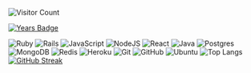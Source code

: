 
![Visitor Count](https://profile-counter.glitch.me/elarabyelaidy19/count.svg)

[![Years Badge](https://badges.pufler.dev/years/elarabyelaidy19)](https://badges.pufler.dev)

![Ruby](https://img.shields.io/badge/ruby-%23CC342D.svg?style=for-the-badge&logo=ruby&logoColor=white)
![Rails](https://img.shields.io/badge/rails-%23CC0000.svg?style=for-the-badge&logo=ruby-on-rails&logoColor=white)
![JavaScript](https://img.shields.io/badge/javascript-%23323330.svg?style=for-the-badge&logo=javascript&logoColor=%23F7DF1E)
![NodeJS](https://img.shields.io/badge/node.js-6DA55F?style=for-the-badge&logo=node.js&logoColor=white)
![React](https://img.shields.io/badge/react-%2320232a.svg?style=for-the-badge&logo=react&logoColor=%2361DAFB)
![Java](https://img.shields.io/badge/java-%23ED8B00.svg?style=for-the-badge&logo=java&logoColor=white)
![Postgres](https://img.shields.io/badge/postgres-%23316192.svg?style=for-the-badge&logo=postgresql&logoColor=white)
![MongoDB](https://img.shields.io/badge/MongoDB-%234ea94b.svg?style=for-the-badge&logo=mongodb&logoColor=white)
![Redis](https://img.shields.io/badge/redis-%23DD0031.svg?style=for-the-badge&logo=redis&logoColor=white)
![Heroku](https://img.shields.io/badge/heroku-%23430098.svg?style=for-the-badge&logo=heroku&logoColor=white)
![Git](https://img.shields.io/badge/git-%23F05033.svg?style=for-the-badge&logo=git&logoColor=white)
![GitHub](https://img.shields.io/badge/github-%23121011.svg?style=for-the-badge&logo=github&logoColor=white)
![Ubuntu](https://img.shields.io/badge/Ubuntu-E95420?style=for-the-badge&logo=ubuntu&logoColor=white)
![Top Langs](https://github-readme-stats.vercel.app/api/top-langs/?username=elarabyelaidy19&hide=TeX&layout=compact) 
[![GitHub Streak](https://streak-stats.demolab.com/?user=elarabyelaidy19&theme=dark)](https://git.io/streak-stats)
<!--[Golang](https://img.shields.io/badge/-Golang-gray?style=flat-square&logo=Go) 
<!--![C++](https://img.shields.io/badge/-C++-00599C?style=flat-square&logo=c) 
![Redis](https://img.shields.io/badge/-Redis-gray?style=flat-square&logo=Redis)
![Grafana](https://img.shields.io/badge/-Grafana-gray?style=flat-square&logo=grafana)
![Prometheus](https://img.shields.io/badge/-Prometheus-gray?style=flat-square&logo=Prometheus)
![Kubernetes](https://img.shields.io/badge/-Kubernetes-gray?style=flat-square&logo=kubernetes)
![Helm](https://img.shields.io/badge/-Helm-gray?style=flat-square&logo=helm)
![Manjaro](https://img.shields.io/badge/-Manjaro-gray?style=flat-square&logo=manjaro)
![ArchLinux](https://img.shields.io/badge/-archlinux-gray?style=flat-square&logo=archlinux)
![FreeBSD](https://img.shields.io/badge/-FreeBSD-gray?style=flat-square&logo=freebsd)
![macOS](https://img.shields.io/badge/-macOS-gray?style=flat-square&logo=apple) 
![Github Stats](https://github-readme-stats.vercel.app/api?username=elarabyelaidy19&count_private=true&show_icons=true&include_all_commits=true&theme=dark) 
![Qemu](https://img.shields.io/badge/-QEMU-gray?style=flat-square&logo=qemu) -->
<!-- ![ElasticSearch](https://img.shields.io/badge/-ElasticSearch-005571?style=flat-square&logo=elasticsearch) -->



<!--
<p><img align="left" src="https://github-readme-stats.vercel.app/api/top-langs?username=elarabyelaidy19&show_icons=true&locale=en&layout=compact" alt="elarabyelaidy19" /></p>
<p>&nbsp;<img align="center" src="https://github-readme-stats.vercel.app/api?username=elarabyelaidy19&show_icons=true&locale=en" alt="elarabyelaidy19" /></p>
<p><img align="center" src="https://github-readme-streak-stats.herokuapp.com/?user=elarabyelaidy19&" alt="elarabyelaidy19" /></p>
-->


